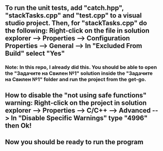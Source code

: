 ## To run the unit tests, add "catch.hpp", "stackTasks.cpp" and "test.cpp" to a visual studio project. Then, for "stackTasks.cpp" do the following: Right-click on the file in solution explorer --> Properties --> Configuration Properties --> General --> In "Excluded From Build" select "Yes"
### Note: In this repo, I already did this. You should be able to open the "Задачите на Свилен №1" solution inside the "Задачите на Свилен №1" folder and run the project from the get-go.

## How to disable the "not using safe functions" warning: Right-click on the project in solution explorer --> Properties --> C/C++ --> Advanced --> In "Disable Specific Warnings" type "4996" then Ok!

## Now you should be ready to run the program
